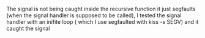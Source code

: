 The signal is not being caught inside the recursive function it just segfaults (when the signal handler is supposed to be called), I tested the signal handler with an inifite loop ( which I use segfaulted with kiss -s SEGV) and it caught the signal
